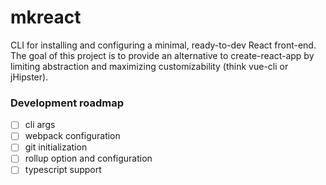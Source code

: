 # mkreact
CLI for installing and configuring a minimal, ready-to-dev React front-end. The goal of this project 
is to provide an alternative to create-react-app by limiting abstraction and maximizing customizability 
(think vue-cli or jHipster).

### Development roadmap
- [ ] cli args
- [ ] webpack configuration
- [ ] git initialization
- [ ] rollup option and configuration
- [ ] typescript support
